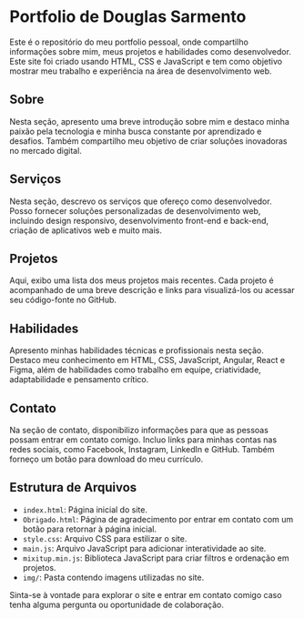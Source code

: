 # Portfolio de Douglas Sarmento

Este é o repositório do meu portfolio pessoal, onde compartilho informações sobre mim, meus projetos e habilidades como desenvolvedor. Este site foi criado usando HTML, CSS e JavaScript e tem como objetivo mostrar meu trabalho e experiência na área de desenvolvimento web.

## Sobre

Nesta seção, apresento uma breve introdução sobre mim e destaco minha paixão pela tecnologia e minha busca constante por aprendizado e desafios. Também compartilho meu objetivo de criar soluções inovadoras no mercado digital.

## Serviços

Nesta seção, descrevo os serviços que ofereço como desenvolvedor. Posso fornecer soluções personalizadas de desenvolvimento web, incluindo design responsivo, desenvolvimento front-end e back-end, criação de aplicativos web e muito mais.

## Projetos

Aqui, exibo uma lista dos meus projetos mais recentes. Cada projeto é acompanhado de uma breve descrição e links para visualizá-los ou acessar seu código-fonte no GitHub.

## Habilidades

Apresento minhas habilidades técnicas e profissionais nesta seção. Destaco meu conhecimento em HTML, CSS, JavaScript, Angular, React e Figma, além de habilidades como trabalho em equipe, criatividade, adaptabilidade e pensamento crítico.

## Contato

Na seção de contato, disponibilizo informações para que as pessoas possam entrar em contato comigo. Incluo links para minhas contas nas redes sociais, como Facebook, Instagram, LinkedIn e GitHub. Também forneço um botão para download do meu currículo.

## Estrutura de Arquivos

- `index.html`: Página inicial do site.
- `Obrigado.html`: Página de agradecimento por entrar em contato com um botão para retornar à página inicial.
- `style.css`: Arquivo CSS para estilizar o site.
- `main.js`: Arquivo JavaScript para adicionar interatividade ao site.
- `mixitup.min.js`: Biblioteca JavaScript para criar filtros e ordenação em projetos.
- `img/`: Pasta contendo imagens utilizadas no site.

Sinta-se à vontade para explorar o site e entrar em contato comigo caso tenha alguma pergunta ou oportunidade de colaboração.
